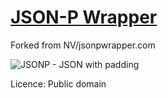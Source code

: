 # [JSON-P Wrapper](http://json2jsonp.herokuapp.com/)

Forked from NV/jsonpwrapper.com

![JSONP - JSON with padding](http://jsonpwrapper.com/intro.png)

Licence: Public domain